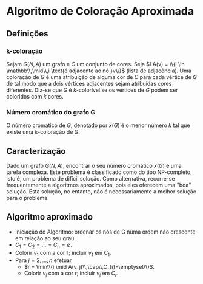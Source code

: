 # Algoritmo de Coloração Aproximada

## Definições

### k-coloração

Sejam $G(N,A)$ um grafo e $C$ um conjunto de cores. Seja $LA(v) = \\{i \in \mathbb\\,\mid\\,i \text{é adjacente ao nó }v\\}$ (lista de adjacência). Uma coloração de $G$ é uma atribuição de alguma cor de $C$ para cada vértice de $G$ de tal modo que a dois vértices adjacentes sejam atribuídas cores diferentes. Diz-se que $G$ é $k$-colorível se os vértices de $G$ podem ser coloridos com $k$ cores.

### Número cromático do grafo G

O número cromático de $G$, denotado por $x(G)$ é o menor número $k$ tal que existe uma $k$-coloração de $G$.

## Caracterização

Dado um grafo $G(N,A)$, encontrar o seu número cromático $x(G)$ é uma tarefa complexa. Este problema é classificado como do tipo NP-completo, isto é, um problema de difícil solução. Como alternativa, recorre-se frequentemente a algoritmos aproximados, pois eles oferecem uma "boa" solução. Esta solução, no entanto, não é necessariamente a melhor solução para o problema.

## Algoritmo aproximado

- Iniciação do Algoritmo: ordenar os nós de G numa ordem não crescente em relação ao seu grau.
- $C_1 = C_2 = \ldots = C_n = \emptyset$.
- Colorir $v_1$ com a cor $1$; incluir $v_1$ em $C_1$.
- Para $j = 2, \ldots, n$ efetuar
    - $r = \min\\{i \mid A(v_j)\\,\cap\\,C_{i}=\emptyset\\}$.
    - Colorir $v_{j}$ com a cor $r$; incluir $v_{j}$ em $C_{r}$.
